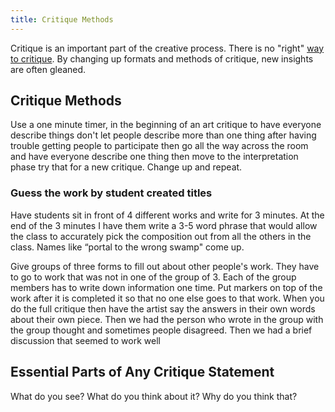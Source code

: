 ```yaml
---
title: Critique Methods
---
```


Critique is an important part of the creative process. There is no "right" [way to critique](how-to-critique-art.md). By changing up formats and methods of critique, new insights are often gleaned.

## Critique Methods

Use a one minute timer, in the beginning of an art critique to have everyone describe things don't let people describe more than one thing after having trouble getting people to participate then go all the way across the room and have everyone describe one thing then move to the interpretation phase try that for a new critique. Change up and repeat.

### Guess the work by student created titles

Have students sit in front of 4 different works and write for 3 minutes. At the end of the 3 minutes I have them write a 3-5 word phrase that would allow the class to accurately pick the composition out from all the others in the class. Names like “portal to the wrong swamp" come up.

Give groups of three forms to fill out about other people's work. They have to go to work that was not in one of the group of 3. Each of the group members has to write down information one time. Put markers on top of the work after it is completed it so that no one else goes to that work. When you do the full critique then have the artist say the answers in their own words about their own piece. Then we had the person who wrote in the group with the group thought and sometimes people disagreed. Then we had a brief discussion that seemed to work well

## Essential Parts of Any Critique Statement

What do you see? What do you think about it? Why do you think that?
